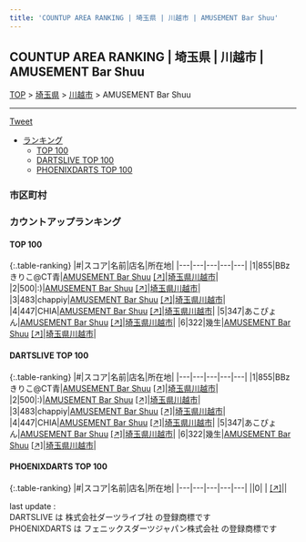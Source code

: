 ```yaml
---
title: 'COUNTUP AREA RANKING | 埼玉県 | 川越市 | AMUSEMENT Bar Shuu'
---
```

## COUNTUP AREA RANKING | 埼玉県 | 川越市 | AMUSEMENT Bar Shuu

[TOP](/darts/rank/) > [埼玉県](/darts/rank/埼玉県/) > [川越市](/darts/rank/埼玉県/川越市/) > AMUSEMENT Bar Shuu

___

<a href="https://twitter.com/share?ref_src=twsrc%5Etfw" data-text="COUNTUP AREA RANKING | 埼玉県川越市AMUSEMENT Bar Shuu" class="twitter-share-button" data-hashtags="DARTSLIVE,PHOENIXDARTS,darts,ダーツ" data-show-count="false">Tweet</a>

* [ランキング](#カウントアップランキング)
    * [TOP 100](#top-100)
    * [DARTSLIVE TOP 100](#dartslive-top-100)
    * [PHOENIXDARTS TOP 100](#phoenixdarts-top-100)

### 市区町村

<ul>

</ul>

### カウントアップランキング

#### TOP 100



{:.table-ranking}
|#|スコア|名前|店名|所在地|
|---|---|---|---|---|
|1|855|<span class="rank-name-dl">BBzきりこ@CT青</span>|<a href="/darts/rank/shops/dab8be72841cae6c0d9b047a20a7ba1e.html">AMUSEMENT Bar Shuu</a> <a href="https://search.dartslive.com/jp/shop/dab8be72841cae6c0d9b047a20a7ba1e">[↗]</a>|<a href="/darts/rank/埼玉県/川越市">埼玉県川越市</a>|
|2|500|<span class="rank-name-dl">:)</span>|<a href="/darts/rank/shops/dab8be72841cae6c0d9b047a20a7ba1e.html">AMUSEMENT Bar Shuu</a> <a href="https://search.dartslive.com/jp/shop/dab8be72841cae6c0d9b047a20a7ba1e">[↗]</a>|<a href="/darts/rank/埼玉県/川越市">埼玉県川越市</a>|
|3|483|<span class="rank-name-dl">chappiy</span>|<a href="/darts/rank/shops/dab8be72841cae6c0d9b047a20a7ba1e.html">AMUSEMENT Bar Shuu</a> <a href="https://search.dartslive.com/jp/shop/dab8be72841cae6c0d9b047a20a7ba1e">[↗]</a>|<a href="/darts/rank/埼玉県/川越市">埼玉県川越市</a>|
|4|447|<span class="rank-name-dl">CHIA</span>|<a href="/darts/rank/shops/dab8be72841cae6c0d9b047a20a7ba1e.html">AMUSEMENT Bar Shuu</a> <a href="https://search.dartslive.com/jp/shop/dab8be72841cae6c0d9b047a20a7ba1e">[↗]</a>|<a href="/darts/rank/埼玉県/川越市">埼玉県川越市</a>|
|5|347|<span class="rank-name-dl">あこぴょん</span>|<a href="/darts/rank/shops/dab8be72841cae6c0d9b047a20a7ba1e.html">AMUSEMENT Bar Shuu</a> <a href="https://search.dartslive.com/jp/shop/dab8be72841cae6c0d9b047a20a7ba1e">[↗]</a>|<a href="/darts/rank/埼玉県/川越市">埼玉県川越市</a>|
|6|322|<span class="rank-name-dl">幾生</span>|<a href="/darts/rank/shops/dab8be72841cae6c0d9b047a20a7ba1e.html">AMUSEMENT Bar Shuu</a> <a href="https://search.dartslive.com/jp/shop/dab8be72841cae6c0d9b047a20a7ba1e">[↗]</a>|<a href="/darts/rank/埼玉県/川越市">埼玉県川越市</a>|


#### DARTSLIVE TOP 100



{:.table-ranking}
|#|スコア|名前|店名|所在地|
|---|---|---|---|---|
|1|855|<span class="rank-name-dl">BBzきりこ@CT青</span>|<a href="/darts/rank/shops/dab8be72841cae6c0d9b047a20a7ba1e.html">AMUSEMENT Bar Shuu</a> <a href="https://search.dartslive.com/jp/shop/dab8be72841cae6c0d9b047a20a7ba1e">[↗]</a>|<a href="/darts/rank/埼玉県/川越市">埼玉県川越市</a>|
|2|500|<span class="rank-name-dl">:)</span>|<a href="/darts/rank/shops/dab8be72841cae6c0d9b047a20a7ba1e.html">AMUSEMENT Bar Shuu</a> <a href="https://search.dartslive.com/jp/shop/dab8be72841cae6c0d9b047a20a7ba1e">[↗]</a>|<a href="/darts/rank/埼玉県/川越市">埼玉県川越市</a>|
|3|483|<span class="rank-name-dl">chappiy</span>|<a href="/darts/rank/shops/dab8be72841cae6c0d9b047a20a7ba1e.html">AMUSEMENT Bar Shuu</a> <a href="https://search.dartslive.com/jp/shop/dab8be72841cae6c0d9b047a20a7ba1e">[↗]</a>|<a href="/darts/rank/埼玉県/川越市">埼玉県川越市</a>|
|4|447|<span class="rank-name-dl">CHIA</span>|<a href="/darts/rank/shops/dab8be72841cae6c0d9b047a20a7ba1e.html">AMUSEMENT Bar Shuu</a> <a href="https://search.dartslive.com/jp/shop/dab8be72841cae6c0d9b047a20a7ba1e">[↗]</a>|<a href="/darts/rank/埼玉県/川越市">埼玉県川越市</a>|
|5|347|<span class="rank-name-dl">あこぴょん</span>|<a href="/darts/rank/shops/dab8be72841cae6c0d9b047a20a7ba1e.html">AMUSEMENT Bar Shuu</a> <a href="https://search.dartslive.com/jp/shop/dab8be72841cae6c0d9b047a20a7ba1e">[↗]</a>|<a href="/darts/rank/埼玉県/川越市">埼玉県川越市</a>|
|6|322|<span class="rank-name-dl">幾生</span>|<a href="/darts/rank/shops/dab8be72841cae6c0d9b047a20a7ba1e.html">AMUSEMENT Bar Shuu</a> <a href="https://search.dartslive.com/jp/shop/dab8be72841cae6c0d9b047a20a7ba1e">[↗]</a>|<a href="/darts/rank/埼玉県/川越市">埼玉県川越市</a>|


#### PHOENIXDARTS TOP 100



{:.table-ranking}
|#|スコア|名前|店名|所在地|
|---|---|---|---|---|
||0|<span class="rank-name-dl"> </span>|<a href="/darts/rank/shops/.html"></a> <a href="">[↗]</a>|<a href="/darts/rank//"></a>|


<div class="footer border-top border-gray-light mt-5 pt-3 text-right text-gray">
    last update : <span style="font-weight: italic" id="foot_last_modified"></span><br />
    DARTSLIVE は 株式会社ダーツライブ社 の登録商標です<br />
    PHOENIXDARTS は フェニックスダーツジャパン株式会社 の登録商標です<br />
</div>

<script src="https://cdnjs.cloudflare.com/ajax/libs/jquery.tablesorter/2.31.3/js/jquery.tablesorter.min.js" integrity="sha512-qzgd5cYSZcosqpzpn7zF2ZId8f/8CHmFKZ8j7mU4OUXTNRd5g+ZHBPsgKEwoqxCtdQvExE5LprwwPAgoicguNg==" crossorigin="anonymous" referrerpolicy="no-referrer"></script>
<link rel="stylesheet" href="https://cdnjs.cloudflare.com/ajax/libs/jquery.tablesorter/2.31.3/css/theme.default.min.css" integrity="sha512-wghhOJkjQX0Lh3NSWvNKeZ0ZpNn+SPVXX1Qyc9OCaogADktxrBiBdKGDoqVUOyhStvMBmJQ8ZdMHiR3wuEq8+w==" crossorigin="anonymous" referrerpolicy="no-referrer" />
<script>
$(function() {
    $(".table-ranking").tablesorter({sortList:[[0, 0]]});
    $("#foot_last_modified").text(formatDate(new Date(document.lastModified), 'yyyy-MM-dd HH:mm:ss'));
});
</script>

<script async src="https://platform.twitter.com/widgets.js" charset="utf-8"></script>